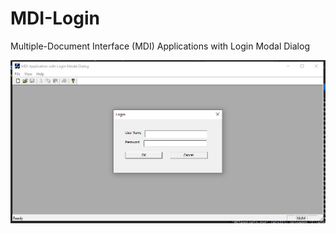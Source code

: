 # MDI-Login
Multiple-Document Interface (MDI) Applications  with Login Modal Dialog

 ![login](/images/screen.png)
